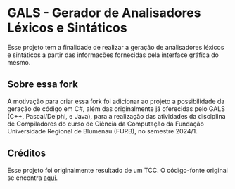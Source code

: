 # GALS - Gerador de Analisadores Léxicos e Sintáticos

Esse projeto tem a finalidade de realizar a geração de analisadores léxicos e sintáticos a partir das informações fornecidas pela interface gráfica do mesmo.

## Sobre essa fork

A motivação para criar essa fork foi adicionar ao projeto a possibilidade da geração de código em C#, além das originalmente já oferecidas pelo GALS (C++, Pascal/Delphi, e Java), para a realização das atividades da disciplina de Compiladores do curso de Ciência da Computação da Fundação Universidade Regional de Blumenau (FURB), no semestre 2024/1.

## Créditos

Esse projeto foi originalmente resultado de um TCC. O código-fonte original se encontra [aqui](https://github.com/cegesser/gals/).